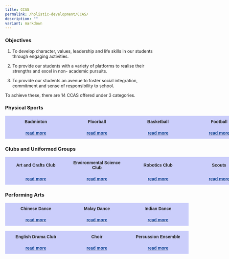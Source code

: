 ```yaml
---
title: CCAS
permalink: /holistic-development/CCAS/
description: ""
variant: markdown
---
```

### Objectives

1. To develop character, values, leadership and life skills in our students through engaging activities.

2. To provide our students with a variety of platforms to realise their strengths and excel in non- academic pursuits.

3. To provide our students an avenue to foster social integration, commitment and sense of responsibility to school. 


To achieve these, there are 14 CCAS offered under 3 categories.


### Physical Sports 

<style type="text/css">
.tg  {border-collapse:collapse;border-spacing:0;margin:0px auto;}
.tg td{border-color:black;border-style:solid;border-width:1px;font-family:Arial, sans-serif;font-size:14px;
  overflow:hidden;padding:10px 5px;word-break:normal;}
.tg th{border-color:black;border-style:solid;border-width:1px;font-family:Arial, sans-serif;font-size:14px;
  font-weight:normal;overflow:hidden;padding:10px 5px;word-break:normal;}
.tg .tg-9ve2{background-color:#cbcefb;border-color:#cbcefb;color:#222;font-weight:bold;text-align:center;vertical-align:middle}
.tg .tg-xccu{background-color:#cbcefb;border-color:#cbcefb;color:#134693;font-weight:bold;text-align:center;vertical-align:middle}
</style>
<table class="tg" style="undefined;table-layout: fixed; width: 800px">
<colgroup>
<col style="width: 200px">
<col style="width: 200px">
<col style="width: 200px">
<col style="width: 200px">
</colgroup>
<tbody>
  <tr>
    <td class="tg-9ve2"><span style="color:#222">Badminton</span></td>
    <td class="tg-9ve2"><span style="color:#222">Floorball</span></td>
    <td class="tg-9ve2"><span style="color:#222">Basketball</span></td>
    <td class="tg-9ve2"><span style="color:#222">Football</span></td>
  </tr>
  <tr>
    <td class="tg-xccu"><a href="/ccas/Physical-Sports/badminton/" target="_blank" rel="noopener noreferrer"><span style="text-decoration:none;color:#134693">read more</span></a></td>
    <td class="tg-9ve2"><a href="/ccas/Physical-Sports/floorball/" target="_blank" rel="noopener noreferrer"><span style="text-decoration:none;color:#134693">read more</span></a></td>
    <td class="tg-9ve2"><a href="/ccas/Physical-Sports/basketball/" target="_blank" rel="noopener noreferrer"><span style="text-decoration:none;color:#134693">read more</span></a></td>
    <td class="tg-9ve2"><a href="/ccas/Physical-Sports/football/" target="_blank" rel="noopener noreferrer"><span style="text-decoration:none;color:#134693">read more</span></a></td>
  </tr>
</tbody>
</table>


### Clubs and Uniformed Groups 

<style type="text/css">
.tg  {border-collapse:collapse;border-spacing:0;margin:0px auto;}
.tg td{border-color:black;border-style:solid;border-width:1px;font-family:Arial, sans-serif;font-size:14px;
  overflow:hidden;padding:10px 5px;word-break:normal;}
.tg th{border-color:black;border-style:solid;border-width:1px;font-family:Arial, sans-serif;font-size:14px;
  font-weight:normal;overflow:hidden;padding:10px 5px;word-break:normal;}
.tg .tg-9ve2{background-color:#cbcefb;border-color:#cbcefb;color:#222;font-weight:bold;text-align:center;vertical-align:middle}
.tg .tg-xccu{background-color:#cbcefb;border-color:#cbcefb;color:#134693;font-weight:bold;text-align:center;vertical-align:middle}
</style>
<table class="tg" style="undefined;table-layout: fixed; width: 800px">
<colgroup>
<col style="width: 200px">
<col style="width: 200px">
<col style="width: 200px">
<col style="width: 200px">
</colgroup>
<tbody>
  <tr>
    <td class="tg-9ve2"><span style="color:#222">Art and Crafts Club</span></td>
    <td class="tg-9ve2"><span style="color:#222">Environmental Science Club</span></td>
    <td class="tg-9ve2"><span style="color:#222">Robotics Club</span></td>
    <td class="tg-9ve2"><span style="color:#222">Scouts</span></td>
  </tr>
  <tr>
    <td class="tg-xccu"><a href="/ccas/Clubs-and-Uniformed-Groups/arts-and-craft-club/" target="_blank" rel="noopener noreferrer"><span style="text-decoration:none;color:#134693">read more</span></a></td>
    <td class="tg-9ve2"><a href="/ccas/Clubs-and-Uniformed-Groups/environmental-science-club/" target="_blank" rel="noopener noreferrer"><span style="text-decoration:none;color:#134693">read more</span></a></td>
    <td class="tg-9ve2"><a href="/ccas/Clubs-and-Uniformed-Groups/robotics-club/" target="_blank" rel="noopener noreferrer"><span style="text-decoration:none;color:#134693">read more</span></a></td>
    <td class="tg-9ve2"><a href="/ccas/Clubs-and-Uniformed-Groups/scouts/" target="_blank" rel="noopener noreferrer"><span style="text-decoration:none;color:#134693">read more</span></a></td>
  </tr>
</tbody>
</table>


### Performing Arts

<style type="text/css">
.tg  {border-collapse:collapse;border-spacing:0;margin:0px auto;}
.tg td{border-color:black;border-style:solid;border-width:1px;font-family:Arial, sans-serif;font-size:14px;
  overflow:hidden;padding:10px 5px;word-break:normal;}
.tg th{border-color:black;border-style:solid;border-width:1px;font-family:Arial, sans-serif;font-size:14px;
  font-weight:normal;overflow:hidden;padding:10px 5px;word-break:normal;}
.tg .tg-9ve2{background-color:#cbcefb;border-color:#cbcefb;color:#222;font-weight:bold;text-align:center;vertical-align:middle}
.tg .tg-xccu{background-color:#cbcefb;border-color:#cbcefb;color:#134693;font-weight:bold;text-align:center;vertical-align:middle}
</style>
<table class="tg" style="undefined;table-layout: fixed; width: 600px">
<colgroup>
<col style="width: 200px">
<col style="width: 200px">
<col style="width: 200px">
</colgroup>
<tbody>
  <tr>
    <td class="tg-9ve2"><span style="color:#222">Chinese Dance</span></td>
    <td class="tg-9ve2"><span style="color:#222">Malay Dance</span></td>
    <td class="tg-9ve2"><span style="color:#222">Indian Dance</span></td>
  </tr>
  <tr>
    <td class="tg-xccu"><a href="/ccas/Performing-Arts/chinese-dance/" target="_blank" rel="noopener noreferrer"><span style="text-decoration:none;color:#134693">read more</span></a></td>
    <td class="tg-9ve2"><a href="/ccas/Performing-Arts/malay-dance/" target="_blank" rel="noopener noreferrer"><span style="text-decoration:none;color:#134693">read more</span></a></td>
    <td class="tg-9ve2"><a href="/ccas/Performing-Arts/indian-dance/" target="_blank" rel="noopener noreferrer"><span style="text-decoration:none;color:#134693">read more</span></a></td>
  </tr>
</tbody>
</table>
<br>
<style type="text/css">
.tg  {border-collapse:collapse;border-spacing:0;margin:0px auto;}
.tg td{border-color:black;border-style:solid;border-width:1px;font-family:Arial, sans-serif;font-size:14px;
  overflow:hidden;padding:10px 5px;word-break:normal;}
.tg th{border-color:black;border-style:solid;border-width:1px;font-family:Arial, sans-serif;font-size:14px;
  font-weight:normal;overflow:hidden;padding:10px 5px;word-break:normal;}
.tg .tg-9ve2{background-color:#cbcefb;border-color:#cbcefb;color:#222;font-weight:bold;text-align:center;vertical-align:middle}
.tg .tg-xccu{background-color:#cbcefb;border-color:#cbcefb;color:#134693;font-weight:bold;text-align:center;vertical-align:middle}
</style>
<table class="tg" style="undefined;table-layout: fixed; width: 600px">
<colgroup>
<col style="width: 200px">
<col style="width: 200px">
<col style="width: 200px">
</colgroup>
<tbody>
  <tr>
    <td class="tg-9ve2"><span style="color:#222">English Drama Club</span></td>
    <td class="tg-9ve2"><span style="color:#222">Choir</span></td>
    <td class="tg-9ve2"><span style="color:#222">Percussion Ensemble</span></td>
  </tr>
  <tr>
    <td class="tg-xccu"><a href="/ccas/Performing-Arts/english-drama-club/" target="_blank" rel="noopener noreferrer"><span style="text-decoration:none;color:#134693">read more</span></a></td>
    <td class="tg-9ve2"><a href="/ccas/Performing-Arts/choir/" target="_blank" rel="noopener noreferrer"><span style="text-decoration:none;color:#134693">read more</span></a></td>
    <td class="tg-9ve2"><a href="/ccas/Performing-Arts/percussion-ensemble/" target="_blank" rel="noopener noreferrer"><span style="text-decoration:none;color:#134693">read more</span></a></td>
  </tr>
</tbody>
</table>